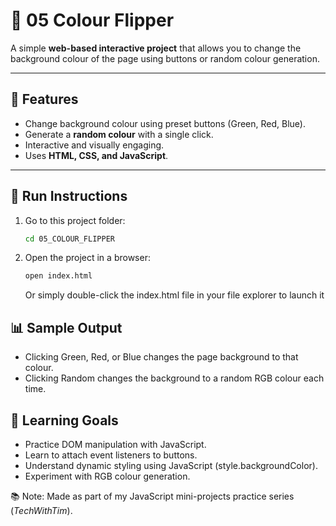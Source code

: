 # 🧭 05 Colour Flipper

A simple **web-based interactive project** that allows you to change the background colour of the page using buttons or random colour generation.

---

## 📝 Features

- Change background colour using preset buttons (Green, Red, Blue).  
- Generate a **random colour** with a single click.  
- Interactive and visually engaging.  
- Uses **HTML, CSS, and JavaScript**.  

---

## 🚀 Run Instructions
1. Go to this project folder:
   ```bash
   cd 05_COLOUR_FLIPPER
2. Open the project in a browser:
   ```bash
   open index.html
   ```
   Or simply double-click the index.html file in your file explorer to launch it

## 📊 Sample Output

 - Clicking Green, Red, or Blue changes the page background to that colour.
 - Clicking Random changes the background to a random RGB colour each time.


## 🎯 Learning Goals

 - Practice DOM manipulation with JavaScript.
 - Learn to attach event listeners to buttons.
 - Understand dynamic styling using JavaScript (style.backgroundColor).
 - Experiment with RGB colour generation.

📚 Note: Made as part of my JavaScript mini-projects practice series (_TechWithTim_).
